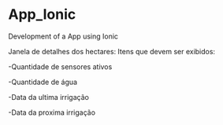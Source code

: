 # App_Ionic
Development of a App using Ionic 

Janela de detalhes dos hectares:
Itens que devem ser exibidos:

-Quantidade de sensores ativos

-Quantidade de água

-Data da ultima irrigação

-Data da proxima irrigação

